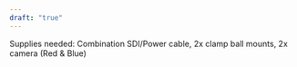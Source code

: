 ```yaml
---
draft: "true"
---
```


Supplies needed: Combination SDI/Power cable, 2x clamp ball mounts, 2x camera (Red & Blue)